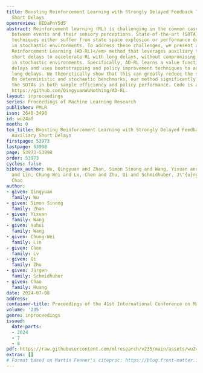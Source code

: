 ```yaml
---
title: Boosting Reinforcement Learning with Strongly Delayed Feedback Through Auxiliary
  Short Delays
openreview: 0IDaPnY5d5
abstract: Reinforcement learning (RL) is challenging in the common case of delays
  between events and their sensory perceptions. State-of-the-art (SOTA) state augmentation
  techniques either suffer from state space explosion or performance degeneration
  in stochastic environments. To address these challenges, we present a novel <em>Auxiliary-Delayed
  Reinforcement Learning (AD-RL)</em> method that leverages auxiliary tasks involving
  short delays to accelerate RL with long delays, without compromising performance
  in stochastic environments. Specifically, AD-RL learns a value function for short
  delays and uses bootstrapping and policy improvement techniques to adjust it for
  long delays. We theoretically show that this can greatly reduce the sample complexity.
  On deterministic and stochastic benchmarks, our method significantly outperforms
  the SOTAs in both sample efficiency and policy performance. Code is available at
  https://github.com/QingyuanWuNothing/AD-RL.
layout: inproceedings
series: Proceedings of Machine Learning Research
publisher: PMLR
issn: 2640-3498
id: wu24af
month: 0
tex_title: Boosting Reinforcement Learning with Strongly Delayed Feedback Through
  Auxiliary Short Delays
firstpage: 53973
lastpage: 53998
page: 53973-53998
order: 53973
cycles: false
bibtex_author: Wu, Qingyuan and Zhan, Simon Sinong and Wang, Yixuan and Wang, Yuhui
  and Lin, Chung-Wei and Lv, Chen and Zhu, Qi and Schmidhuber, J\"{u}rgen and Huang,
  Chao
author:
- given: Qingyuan
  family: Wu
- given: Simon Sinong
  family: Zhan
- given: Yixuan
  family: Wang
- given: Yuhui
  family: Wang
- given: Chung-Wei
  family: Lin
- given: Chen
  family: Lv
- given: Qi
  family: Zhu
- given: Jürgen
  family: Schmidhuber
- given: Chao
  family: Huang
date: 2024-07-08
address:
container-title: Proceedings of the 41st International Conference on Machine Learning
volume: '235'
genre: inproceedings
issued:
  date-parts:
  - 2024
  - 7
  - 8
pdf: https://raw.githubusercontent.com/mlresearch/v235/main/assets/wu24af/wu24af.pdf
extras: []
# Format based on Martin Fenner's citeproc: https://blog.front-matter.io/posts/citeproc-yaml-for-bibliographies/
---
```

